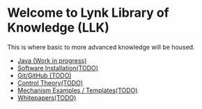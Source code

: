 # Welcome to Lynk Library of Knowledge (LLK) </br>
This is where basic to more advanced knowledge will be housed. </br>

- [Java (Work in progress)](https://lynkrobotics.github.io/java/)
- [Software Installation(TODO)]()
- [Git/GitHub (TODO)]()
- [Control Theory(TODO)]()
- [Mechanism Examples / Templates(TODO)]()
- [Whitepapers(TODO)]()
